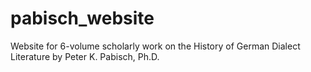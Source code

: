 # pabisch_website
Website for 6-volume scholarly work on the History of German Dialect Literature by Peter K. Pabisch, Ph.D.

